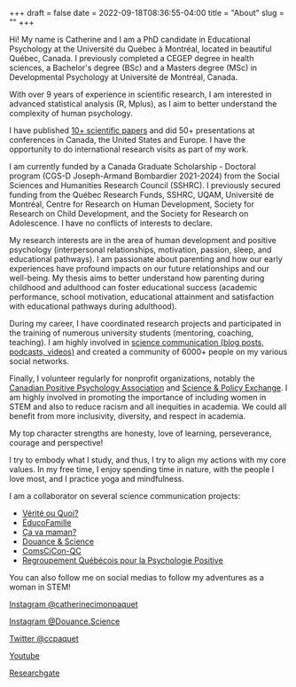 +++
draft = false
date = 2022-09-18T08:36:55-04:00
title = "About"
slug = ""
+++

Hi! My name is Catherine and I am a PhD candidate in Educational Psychology at the Université du Québec à Montréal, located in beautiful Québec, Canada. I previously completed a CEGEP degree in health sciences, a Bachelor's degree (BSc) and a Masters degree (MSc) in Developmental Psychology at Université de Montréal, Canada.

With over 9 years of experience in scientific research, I am interested in advanced statistical analysis (R, Mplus), as I aim to better understand the complexity of human psychology.

I have published [10+ scientific papers](https://scholar.google.ca/citations?user=5-tHWakAAAAJ&hl=en) and did 50+ presentations at conferences in Canada, the United States and Europe. I have the opportunity to do international research visits as part of my work.

I am currently funded by a Canada Graduate Scholarship - Doctoral program (CGS-D Joseph-Armand Bombardier 2021-2024) from the Social Sciences and Humanities Research Council (SSHRC). I previously secured funding from the Québec Research Funds, SSHRC, UQAM, Université de Montréal, Centre for Research on Human Development, Society for Research on Child Development, and the Society for Research on Adolescence. I have no conflicts of interests to declare.

My research interests are in the area of human development and positive psychology (interpersonal relationships, motivation, passion, sleep, and educational pathways). I am passionate about parenting and how our early experiences have profound impacts on our future relationships and our well-being. My thesis aims to better understand how parenting during childhood and adulthood can foster educational success (academic performance, school motivation, educational attainment and satisfaction with educational pathways during adulthood).

During my career, I have coordinated research projects and participated in the training of numerous university students (mentoring, coaching, teaching). I am highly involved in [science communication (blog posts, podcasts, videos)](https://www.catherinecimonpaquet.com/medias) and created a community of 6000+ people on my various social networks.

Finally, I volunteer regularly for nonprofit organizations, notably the [Canadian Positive Psychology Association](https://cppa.ca/student-zone/) and [Science & Policy Exchange](https://sp-exchange.ca/). I am highly involved in promoting the importance of including women in STEM and also to reduce racism and all inequities in academia. We could all benefit from more inclusivity, diversity, and respect in academia.

My top character strengths are honesty, love of learning, perseverance, courage and perspective!

I try to embody what I study, and thus, I try to align my actions with my core values. In my free time, I enjoy spending time in nature, with the people I love most, and I practice yoga and mindfulness.

I am a collaborator on several science communication projects:

* [Vérité ou Quoi?](https://veriteouquoi.com)
* [ÉducoFamille](https://educofamille.com)
* [Ça va maman?](https://cavamaman.com)
* [Douance & Science](https://douancescience.substack.com)
* [ComsCiCon-QC](https://comsciconqc.com)
* [Regroupement Québécois pour la Psychologie Positive](https://rqpp.ca/)


You can also follow me on social medias to follow my adventures as a woman in STEM!

[Instagram @catherinecimonpaquet](https://instagram.com/catherinecimonpaquet)

[Instagram @Douance.Science](https://instagram.com/douance.science)

[Twitter @ccpaquet](https://twitter.com/ccpaquet)

[Youtube](https://www.youtube.com/channel/UCXo81TUwh_ZizM75VxLD05g)

[Researchgate](https://www.researchgate.net/profile/Catherine-Cimon-Paquet)

